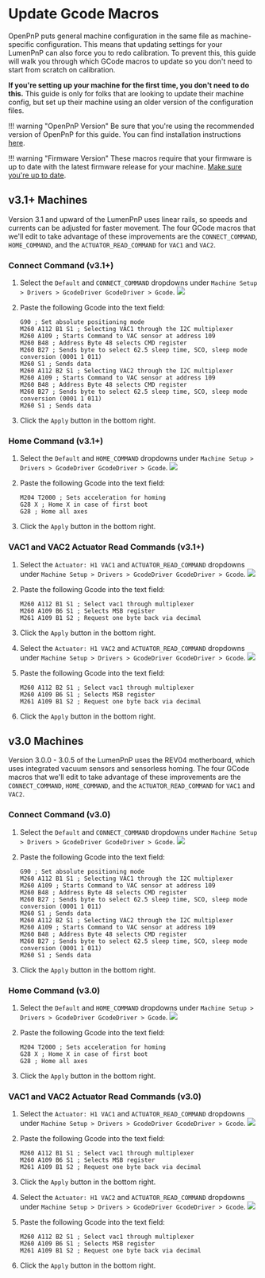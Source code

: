 # Update Gcode Macros

OpenPnP puts general machine configuration in the same file as machine-specific configuration. This means that updating settings for your LumenPnP can also force you to redo calibration. To prevent this, this guide will walk you through which GCode macros to update so you don't need to start from scratch on calibration.

**If you're setting up your machine for the first time, you don't need to do this.** This guide is only for folks that are looking to update their machine config, but set up their machine using an older version of the configuration files.

!!! warning "OpenPnP Version"
    Be sure that you're using the recommended version of OpenPnP for this guide. You can find installation instructions [here](../../openpnp/install-config/install/index.md).

!!! warning "Firmware Version"
    These macros require that your firmware is up to date with the latest firmware release for your machine. [Make sure you're up to date](../../guides/update-firmware/index.md).

## v3.1+ Machines

Version 3.1 and upward of the LumenPnP uses linear rails, so speeds and currents can be adjusted for faster movement. The four GCode macros that we'll edit to take advantage of these improvements are the `CONNECT_COMMAND`, `HOME_COMMAND`, and the `ACTUATOR_READ_COMMAND` for `VAC1` and `VAC2`.

### Connect Command (v3.1+)

1. Select the `Default` and `CONNECT_COMMAND` dropdowns under `Machine Setup > Drivers > GcodeDriver GcodeDriver > Gcode`.
   ![](img/connect-command.webp)

1. Paste the following Gcode into the text field:

    ```gcode
    G90 ; Set absolute positioning mode
    M260 A112 B1 S1 ; Selecting VAC1 through the I2C multiplexer
    M260 A109 ; Starts Command to VAC sensor at address 109
    M260 B48 ; Address Byte 48 selects CMD register
    M260 B27 ; Sends byte to select 62.5 sleep time, SCO, sleep mode conversion (0001 1 011)
    M260 S1 ; Sends data
    M260 A112 B2 S1 ; Selecting VAC2 through the I2C multiplexer
    M260 A109 ; Starts Command to VAC sensor at address 109
    M260 B48 ; Address Byte 48 selects CMD register
    M260 B27 ; Sends byte to select 62.5 sleep time, SCO, sleep mode conversion (0001 1 011)
    M260 S1 ; Sends data
    ```

2. Click the `Apply` button in the bottom right.

### Home Command (v3.1+)

1. Select the `Default` and `HOME_COMMAND` dropdowns under `Machine Setup > Drivers > GcodeDriver GcodeDriver > Gcode`.
   ![](img/home-command.webp)

1. Paste the following Gcode into the text field:

    ```gcode
    M204 T2000 ; Sets acceleration for homing
    G28 X ; Home X in case of first boot
    G28 ; Home all axes
    ```

1. Click the `Apply` button in the bottom right.

### VAC1 and VAC2 Actuator Read Commands (v3.1+)

1. Select the `Actuator: H1 VAC1` and `ACTUATOR_READ_COMMAND` dropdowns under `Machine Setup > Drivers > GcodeDriver GcodeDriver > Gcode`.
   ![](img/vac1-read.webp)

1. Paste the following Gcode into the text field:

    ```gcode
    M260 A112 B1 S1 ; Select vac1 through multiplexer
    M260 A109 B6 S1 ; Selects MSB register
    M261 A109 B1 S2 ; Request one byte back via decimal
    ```

1. Click the `Apply` button in the bottom right.

1. Select the `Actuator: H1 VAC2` and `ACTUATOR_READ_COMMAND` dropdowns under `Machine Setup > Drivers > GcodeDriver GcodeDriver > Gcode`.
   ![](img/vac2-read.webp)

1. Paste the following Gcode into the text field:

    ```gcode
    M260 A112 B2 S1 ; Select vac1 through multiplexer
    M260 A109 B6 S1 ; Selects MSB register
    M261 A109 B1 S2 ; Request one byte back via decimal
    ```

1. Click the `Apply` button in the bottom right.

## v3.0 Machines

Version 3.0.0 - 3.0.5 of the LumenPnP uses the REV04 motherboard, which uses integrated vacuum sensors and sensorless homing. The four GCode macros that we'll edit to take advantage of these improvements are the `CONNECT_COMMAND`, `HOME_COMMAND`, and the `ACTUATOR_READ_COMMAND` for `VAC1` and `VAC2`.

### Connect Command (v3.0)

1. Select the `Default` and `CONNECT_COMMAND` dropdowns under `Machine Setup > Drivers > GcodeDriver GcodeDriver > Gcode`.
   ![](img/connect-command.webp)

1. Paste the following Gcode into the text field:

    ```gcode
    G90 ; Set absolute positioning mode
    M260 A112 B1 S1 ; Selecting VAC1 through the I2C multiplexer
    M260 A109 ; Starts Command to VAC sensor at address 109
    M260 B48 ; Address Byte 48 selects CMD register
    M260 B27 ; Sends byte to select 62.5 sleep time, SCO, sleep mode conversion (0001 1 011)
    M260 S1 ; Sends data
    M260 A112 B2 S1 ; Selecting VAC2 through the I2C multiplexer
    M260 A109 ; Starts Command to VAC sensor at address 109
    M260 B48 ; Address Byte 48 selects CMD register
    M260 B27 ; Sends byte to select 62.5 sleep time, SCO, sleep mode conversion (0001 1 011)
    M260 S1 ; Sends data
    ```

2. Click the `Apply` button in the bottom right.

### Home Command (v3.0)

1. Select the `Default` and `HOME_COMMAND` dropdowns under `Machine Setup > Drivers > GcodeDriver GcodeDriver > Gcode`.
   ![](img/home-command.webp)

1. Paste the following Gcode into the text field:

    ```gcode
    M204 T2000 ; Sets acceleration for homing
    G28 X ; Home X in case of first boot
    G28 ; Home all axes
    ```

1. Click the `Apply` button in the bottom right.

### VAC1 and VAC2 Actuator Read Commands (v3.0)

1. Select the `Actuator: H1 VAC1` and `ACTUATOR_READ_COMMAND` dropdowns under `Machine Setup > Drivers > GcodeDriver GcodeDriver > Gcode`.
   ![](img/vac1-read.webp)

1. Paste the following Gcode into the text field:

    ```gcode
    M260 A112 B1 S1 ; Select vac1 through multiplexer
    M260 A109 B6 S1 ; Selects MSB register
    M261 A109 B1 S2 ; Request one byte back via decimal
    ```

1. Click the `Apply` button in the bottom right.

1. Select the `Actuator: H1 VAC2` and `ACTUATOR_READ_COMMAND` dropdowns under `Machine Setup > Drivers > GcodeDriver GcodeDriver > Gcode`.
   ![](img/vac2-read.webp)

1. Paste the following Gcode into the text field:

    ```gcode
    M260 A112 B2 S1 ; Select vac1 through multiplexer
    M260 A109 B6 S1 ; Selects MSB register
    M261 A109 B1 S2 ; Request one byte back via decimal
    ```

1. Click the `Apply` button in the bottom right.
